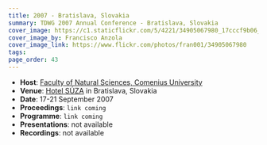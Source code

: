 ```yaml
---
title: 2007 - Bratislava, Slovakia
summary: TDWG 2007 Annual Conference - Bratislava, Slovakia
cover_image: https://c1.staticflickr.com/5/4221/34905067980_17cccf9b06_b.jpg
cover_image_by: Francisco Anzola
cover_image_link: https://www.flickr.com/photos/fran001/34905067980
tags: 
page_order: 43
---
```


* **Host**: [Faculty of Natural Sciences, Comenius University](https://fns.uniba.sk/en/)
* **Venue**: [Hotel SÚZA](http://www.suza.sk/) in Bratislava, Slovakia
* **Date**: 17-21 September 2007
* **Proceedings**: `link coming`
* **Programme**: `link coming`
* **Presentations**: not available
* **Recordings**: not available
